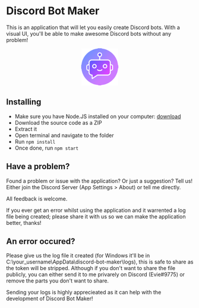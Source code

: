 # Discord Bot Maker
This is an application that will let you easily create Discord bots.
With a visual UI, you'll be able to make awesome Discord bots without any problem!

<div style="text-align:center">
    <img src="view/image/icon.png" alt="Discord Bot Logo" width="100"/>
</div>

## Installing
 - Make sure you have Node.JS installed on your computer: [download](https://nodejs.org/en/download)
 - Download the source code as a ZIP
 - Extract it
 - Open terminal and navigate to the folder
 - Run `npm install`
 - Once done, run `npm start`

## Have a problem?
Found a problem or issue with the application? Or just a suggestion? Tell us! Either join the Discord Server (App Settings > About) or tell me directly.

All feedback is welcome.

If you ever get an error whilst using the application and it warrented a log file being created; please share it with us so we can make the application better, thanks!

## An error occured?
Please give us the log file it created (for Windows it'll be in C:\\your_username\AppData\discord-bot-maker\logs), this is safe to share as the token will be stripped.
Although if you don't want to share the file publicly, you can either send it to me privarely on Discord (Evie#9775) or remove the parts you don't want to share.

Sending your logs is highly apprecieated as it can help with the development of Discord Bot Maker!